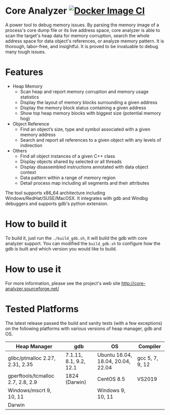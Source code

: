 # Core Analyzer [![Docker Image CI](https://github.com/yanqi27/core_analyzer/actions/workflows/docker-image.yml/badge.svg)](https://github.com/yanqi27/core_analyzer/actions/workflows/docker-image.yml)
A power tool to debug memory issues. By parsing the memory image of a process's core dump file or its live address space, core analyzer is able to scan the target's heap data for memory corruption, search the whole address space for data object's references, or analyze memory pattern. It is thorough, labor-free, and insightful. It is proved to be invaluable to debug many tough issues.

# Features
* Heap Memory
    - Scan heap and report memory corruption and memory usage statistics
    - Display the layout of memory blocks surrounding a given address
    - Display the memory block status containing a given address
    - Show top heap memory blocks with biggest size (potential memory hog)
* Object Reference
    - Find an object’s size, type and symbol associated with a given memory address
    - Search and report all references to a given object with any levels of indirection
* Others
    - Find all object instances of a given C++ class
    - Display objects shared by selected or all threads
    - Display disassembled instructions annotated with data object  context
    - Data pattern within a range of memory region
    - Detail process map including all segments and their attributes

The tool supports x86_64 architecture including Windows/RedHat/SUSE/MacOSX. It integrates with gdb and Windbg debuggers and supports gdb's python extension.

# How to build it
To build it, just run the `./build_gdb.sh`, it will build the gdb with core analyzer support. You can modified the `build_gdb.sh` to configure how the gdb is built and which version you would like to build.

# How to use it
For more information, please see the project's web site http://core-analyzer.sourceforge.net/

# Tested Platforms
The latest release passed the build and sanity tests (with a few exceptions) on the following platforms with various versions of heap manager, gdb and OS.

| Heap Manager | gdb | OS | Compiler |
| ----------- | ----------- | ----------- | ----------- |
| glibc/ptmalloc 2.27, 2.31, 2.35   | 7.1.11, 8.1, 9.2, 12.1| Ubuntu 16.04, 18.04, 20.04, 22.04 | gcc 5, 7, 9, 12 |
| gperftools/tcmalloc 2.7, 2.8, 2.9 | 1824 (Darwin)     | CentOS 8.5 | VS2019 |
| Windows/mscrt 9, 10, 11           |                       | Windows 9, 10, 11 | 
| Darwin                            |
